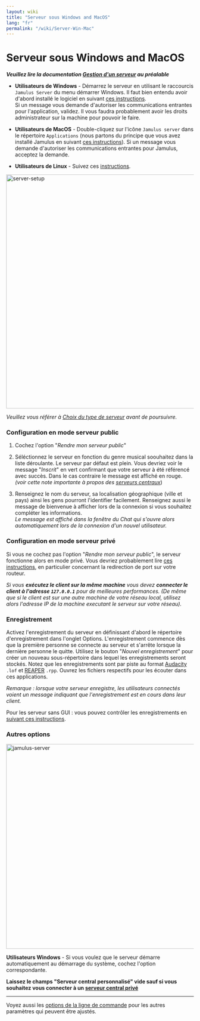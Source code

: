 ```yaml
---
layout: wiki
title: "Serveur sous Windows and MacOS"
lang: "fr"
permalink: "/wiki/Server-Win-Mac"
---
```


# Serveur sous Windows and MacOS

**_Veuillez lire la documentation [Gestion d'un serveur](Running-a-Server) au préalable_**

* **Utilisateurs de Windows** - Démarrez le serveur en utilisant le raccourcis `Jamulus Server` du menu démarrer Windows. Il faut bien entendu avoir d'abord installé le logiciel en suivant [ces instructions](Installation-for-Windows).  
Si un message vous demande d'autoriser les communications entrantes pour l'application, validez. Il vous faudra probablement avoir les droits administrateur sur la machine pour pouvoir le faire.

* **Utilisateurs de MacOS** - Double-cliquez sur l'icône `Jamulus server` dans le répertoire `Applications` (nous partons du principe que vous avez installé Jamulus en suivant [ces instructions](Installation-for-Macintosh)).
Si un message vous demande d'autoriser les communications entrantes pour Jamulus, acceptez la demande.

* **Utilisateurs de Linux** - Suivez ces [instructions](Server-Linux#serveur-avec-interface-graphique).

<img width="627" alt="server-setup" src="https://user-images.githubusercontent.com/4561747/87871031-19ed7280-c9a5-11ea-9104-6234a227ed62.png">

_Veuillez vous référer à [Choix du type de serveur](Choosing-a-Server-Type) avant de poursuivre._

### Configuration en mode serveur public

1. Cochez l'option "_Rendre mon serveur public_"

1. Séléctionnez le serveur en fonction du genre musical soouhaitez dans la liste déroulante. Le serveur par défaut est plein. Vous devriez voir le message "_Inscrit_" en vert confirmant que votre serveur à été référencé avec succès. Dans le cas contraire le message est affiché en rouge. 
_(voir cette note importante à propos des [serveurs centraux](Central-Servers)_)

1. Renseignez le nom du serveur, sa localisation géographique (ville et pays) ainsi les gens pourront l'identifier facilement. Renseignez aussi le message de bienvenue à afficher lors de la connexion si vous souhaitez compléter les informations.  
_Le message est affiché dans la fenêtre du Chat qui s'ouvre alors automatiquement lors de la connexion d'un nouvel utilisateur._

### Configuration en mode serveur privé

Si vous ne cochez pas l'option "_Rendre mon serveur public_", le serveur fonctionne alors en mode privé.
Vous devriez probablement lire [ces instructions](Running-a-Private-Server), en particulier concernant la redirection de port sur votre routeur.

_Si vous **exécutez le client sur la même machine** vous devez **connecter le client à l'adresse `127.0.0.1`** pour de meilleures performances. (De même que si le client est sur une autre machine de votre réseau local, utilisez alors l'adresse IP de la machine executant le serveur sur votre réseau)._

### Enregistrement

Activez l'enregistrement du serveur en définissant d'abord le répertoire d'enregistrement dans l'onglet Options. L'enregistrement commence dès que la première personne se connecte au serveur et s'arrête lorsque la dernière personne le quitte. Utilisez le bouton "_Nouvel enregistrement_" pour créer un nouveau sous-répertoire dans lequel les enregistrements seront stockés. Notez que les enregistrements sont par piste au format [Audacity](https://www.audacityteam.org/) `.lof` et [REAPER](https://en.wikipedia.org/wiki/REAPER) `.rpp`. Ouvrez les fichiers respectifs pour les écouter dans ces applications.

_Remarque : lorsque votre serveur enregistre, les utilisateurs connectés voient un message indiquant que l'enregistrement est en cours dans leur client._

Pour les serveur sans GUI : vous pouvez contrôler les enregistrements en [suivant ces instructions](Server-Linux#gestion-des-enregistrements).


### Autres options

<img width="549" alt="jamulus-server" src="https://user-images.githubusercontent.com/4561747/95724775-accd3e80-0c6e-11eb-90ba-7131e9c15316.png">

**Utilisateurs Windows** - Si vous voulez que le serveur démarre automatiquement au démarrage du système, cochez l'option correspondante.

**Laissez le champs "Serveur central personnalisé" vide sauf si vous souhaitez vous connecter à un [serveur central privé](Choosing-a-Server-Type#3-serveur-central)**

***

Voyez aussi les [options de la ligne de commande](Command-Line-Options) pour les autres paramètres qui peuvent être ajustés.
